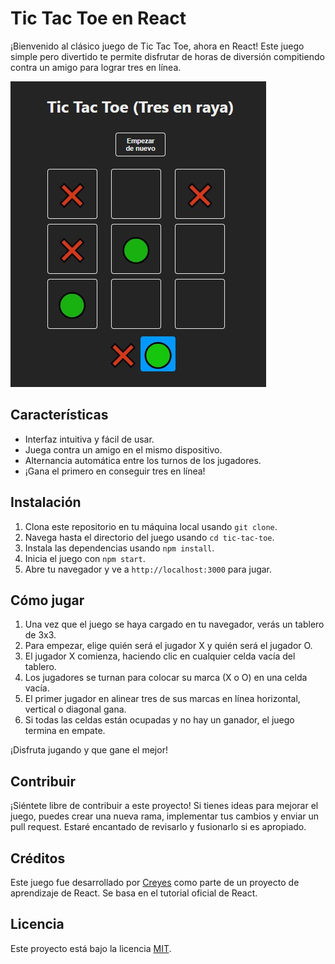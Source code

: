 # Tic Tac Toe en React

¡Bienvenido al clásico juego de Tic Tac Toe, ahora en React! Este juego simple pero divertido te permite disfrutar de horas de diversión compitiendo contra un amigo para lograr tres en línea.

![Tic Tac Toe Demo](public/demo.jpg)

## Características

- Interfaz intuitiva y fácil de usar.
- Juega contra un amigo en el mismo dispositivo.
- Alternancia automática entre los turnos de los jugadores.
- ¡Gana el primero en conseguir tres en línea!
  
## Instalación

1. Clona este repositorio en tu máquina local usando `git clone`.
2. Navega hasta el directorio del juego usando `cd tic-tac-toe`.
3. Instala las dependencias usando `npm install`.
4. Inicia el juego con `npm start`.
5. Abre tu navegador y ve a `http://localhost:3000` para jugar.

## Cómo jugar

1. Una vez que el juego se haya cargado en tu navegador, verás un tablero de 3x3.
2. Para empezar, elige quién será el jugador X y quién será el jugador O.
3. El jugador X comienza, haciendo clic en cualquier celda vacía del tablero.
4. Los jugadores se turnan para colocar su marca (X o O) en una celda vacía.
5. El primer jugador en alinear tres de sus marcas en línea horizontal, vertical o diagonal gana.
6. Si todas las celdas están ocupadas y no hay un ganador, el juego termina en empate.

¡Disfruta jugando y que gane el mejor!

## Contribuir

¡Siéntete libre de contribuir a este proyecto! Si tienes ideas para mejorar el juego, puedes crear una nueva rama, implementar tus cambios y enviar un pull request. Estaré encantado de revisarlo y fusionarlo si es apropiado.

## Créditos

Este juego fue desarrollado por [Creyes](https://github.com/creyeschaponan) como parte de un proyecto de aprendizaje de React. Se basa en el tutorial oficial de React.

## Licencia

Este proyecto está bajo la licencia [MIT](LICENSE).

